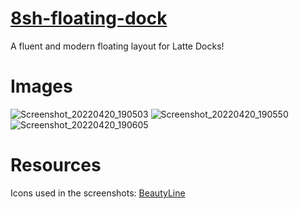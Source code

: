 # <u>8sh-floating-dock</u>
A fluent and modern floating layout for Latte Docks!

# Images 
![Screenshot_20220420_190503](https://user-images.githubusercontent.com/67322047/164245388-c3229809-0586-4e33-9952-7aa1c2c86833.png)
![Screenshot_20220420_190550](https://user-images.githubusercontent.com/67322047/164245401-b3bdde9a-0a53-4678-a926-32254b5ff3bd.png)
![Screenshot_20220420_190605](https://user-images.githubusercontent.com/67322047/164245412-329bf512-2f6c-464f-b5ae-cd138151de06.png)

# Resources
Icons used in the screenshots: [BeautyLine](https://www.pling.com/p/1425426)
